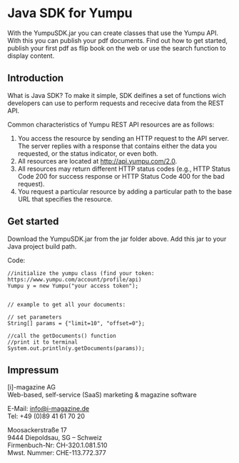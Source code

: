 # Java SDK for Yumpu

With the YumpuSDK.jar you can create classes that use the Yumpu API. With this you can publish your pdf documents. Find out how to get started, publish your first pdf as flip book on the web or use the search function to display content.

## Introduction

What is Java SDK? To make it simple, SDK deifines a set of functions wich developers can use to perform requests and rececive data from the REST API.

Common characteristics of Yumpu REST API resources are as follows:

1. You access the resource by sending an HTTP request to the API server. The server replies with a response that contains either the data you requested, or the status indicator, or even both.
2. All resources are located at http://api.yumpu.com/2.0.
3. All resources may return different HTTP status codes (e.g., HTTP Status Code 200 for success response or HTTP Status Code 400 for the bad request).
4. You request a particular resource by adding a particular path to the base URL that specifies the resource.

## Get started

Download the YumpuSDK.jar from the jar folder above. Add this jar to your Java project build path.

Code:
```
//initialize the yumpu class (find your token: https://www.yumpu.com/account/profile/api)
Yumpu y = new Yumpu("your access token");


// example to get all your documents:

// set parameters
String[] params = {"limit=10", "offset=0"};

//call the getDocuments() function
//print it to terminal
System.out.println(y.getDocuments(params));
```

## Impressum

[i]-magazine AG<br>
Web-based, self-service (SaaS) marketing & magazine software

E-Mail: info@i-magazine.de<br>
Tel: +49 (0)89 41 61 70 20

Moosackerstraße 17<br>
9444 Diepoldsau, SG – Schweiz<br>
Firmenbuch-Nr: CH-320.1.081.510<br>
Mwst. Nummer: CHE-113.772.377
